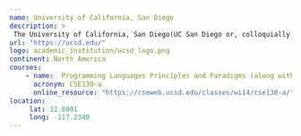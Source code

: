 ```yaml
---
name: University of California, San Diego 
description: >
 The University of California, San Diego(UC San Diego or, colloquially, UCSD) is a public land-grant research university in San Diego, California.
url: "https://ucsd.edu/"
logo: academic_institution/ucsd_logo.png
continent: North America
courses:
    - name:  Programming Languages Principles and Paradigms (along with Python and Prolog)
      acronym: CSE130-a
      online_resource: "https://cseweb.ucsd.edu/classes/wi14/cse130-a/"
location:
     lat: 32.8801
     long: -117.2340
---
```

